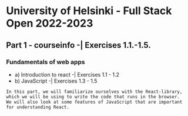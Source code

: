 # University of Helsinki - Full Stack Open 2022-2023

## Part 1 - courseinfo -| Exercises 1.1.-1.5.
### Fundamentals of web apps
- a) Introduction to react -| Exercises 1.1 - 1.2
- b) JavaScript -| Exercises 1.3 - 1.5

~~~ 
In this part, we will familiarize ourselves with the React-library, 
which we will be using to write the code that runs in the browser. 
We will also look at some features of JavaScript that are important for understanding React.
~~~